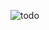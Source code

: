 ![todo](https://user-images.githubusercontent.com/57117620/200092695-30a7d8c1-4d6d-43b3-8cd1-0e1eeaf987ca.gif)

